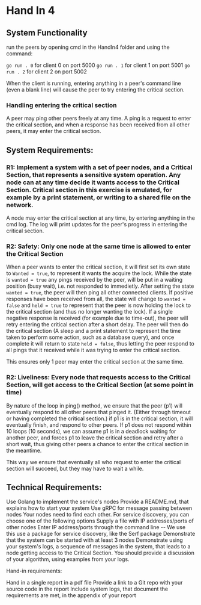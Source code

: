 # Hand In 4


## System Functionality

run the peers by opening cmd in the HandIn4 folder and using the command:

`go run . 0` for client 0 on port 5000
`go run . 1` for client 1 on port 5001
`go run . 2` for client 2 on port 5002

When the client is running, entering anything in a peer's command line (even a blank line) will cause the peer to try entering the critical section.

### Handling entering the critical section

A peer may ping other peers freely at any time. A ping is a request to enter the critical section, and when a response has been received from all other peers, it may enter the critical section. 

## System Requirements:

### R1: Implement a system with a set of peer nodes, and a Critical Section, that represents a sensitive system operation. Any node can at any time decide it wants access to the Critical Section. Critical section in this exercise is emulated, for example by a print statement, or writing to a shared file on the network.

A node may enter the critical section at any time, by entering anything in the cmd log. The log will print updates for the peer's progress in entering the critical section.

### R2: Safety: Only one node at the same time is allowed to enter the Critical Section 

When a peer wants to enter the critical section, it will first set its own state to `Wanted = true`, to represent it wants the acquire the lock.
While the state is `wanted = true` any pings received by the peer, will be put in a waiting position (busy wait), i.e. not responded to immedietly. 
After setting the state `wanted = true`, the peer will then ping all other connected clients. 
    If positive responses have been received from all, the state will change to `wanted = false` and `held = true` to represent that the peer is now holding the lock to the critical section (and thus no longer wanting the lock).
    If a single negative response is received (for example due to time-out), the peer will retry entering the critical section after a short delay.
The peer will then do the critical section (A sleep and a print statement to represent the time taken to perform some action, such as a database query), and once complete it will return to state `held = false`, thus letting the peer respond to all pings that it received while it was trying to enter the critical section.

This ensures only 1 peer may enter the critical section at the same time.

### R2: Liveliness: Every node that requests access to the Critical Section, will get access to the Critical Section (at some point in time)

By nature of the loop in ping() method, we ensure that the peer (p1) will eventually respond to all other peers that pinged it. (Either through timeout or having completed the critical section.)
if p1 is in the critical section, it will eventually finish, and respond to other peers. If p1 does not respond within 10 loops (10 seconds), we can assume p1 is in a deadlock waiting for another peer, and forces p1 to leave the critical section and retry after a short wait, thus giving other peers a chance to enter the critical section in the meantime.

This way we ensure that eventually all who request to enter the critical section will succeed, but they may have to wait a while.

## Technical Requirements:

Use Golang to implement the service's nodes
Provide a README.md, that explains how to start your system
Use gRPC for message passing between nodes
Your nodes need to find each other.  For service discovery, you can choose one of the following options
    Supply a file with IP addresses/ports of other nodes
    Enter IP address/ports through the command line -- We use this
    use a package for service discovery, like the Serf package 
Demonstrate that the system can be started with at least 3 nodes
Demonstrate using your system's logs,  a sequence of messages in the system, that leads to a node getting access to the Critical Section. You should provide a discussion of your algorithm, using examples from your logs.

Hand-in requirements:

Hand in a single report in a pdf file
Provide a link to a Git repo with your source code in the report
Include system logs, that document the requirements are met, in the appendix of your report